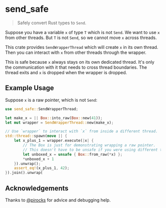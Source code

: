 # send_safe
> Safely convert Rust types to `Send`.

Suppose you have a variable `x` of type `T` which is not `Send`.
We want to use `x` from other threads.
But `T` is not `Send`, so we cannot move `x` across threads.

This crate provides `SendWrapperThread` which will create `x` in its own thread.
Then you can interact with `x` from other threads through the wrapper.

This is safe because `x` always stays on its own dedicated thread.
It's only the communication with it that needs to cross thread boundaries.
The thread exits and `x` is dropped when the wrapper is dropped.

## Example Usage
Suppose `x` is a raw pointer, which is not `Send`:

```rust
use send_safe::SendWrapperThread;

let make_x = || Box::into_raw(Box::new(41));
let mut wrapper = SendWrapperThread::new(make_x);

// Use `wrapper` to interact with `x` from inside a different thread.
std::thread::spawn(move || {
    let x_plus_1 = wrapper.execute(|x| {
        // The Box is just for demonstrating wrapping a raw pointer.
        // This doesn't have to be unsafe if you were using different types.
        let unboxed_x = unsafe { Box::from_raw(*x) };
        *unboxed_x + 1
    }).unwrap();
    assert_eq!(x_plus_1, 42);
}).join().unwrap(
```

## Acknowledgements
Thanks to [@pirocks](https://github.com/pirocks/) for advice and debugging help.
